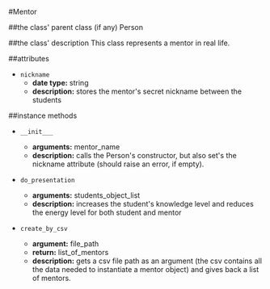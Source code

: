 #Mentor

##the class' parent class (if any)
Person

##the class' description
This class represents a mentor in real life.

##attributes
* `nickname`
    * **date type:** string
    * **description:** stores the mentor's secret nickname between the students

##instance methods 
* `__init___`
    * **arguments:** mentor_name
    * **description:** calls the Person's constructor, but also set's the nickname attribute 
    (should raise an error, if empty).
    
* `do_presentation`
    * **arguments:** students_object_list
    * **description:** increases the student's knowledge level and 
    reduces the energy level for both student and mentor

* `create_by_csv`
    * **argument:** file_path
    * **return:** list_of_mentors
    * **description:** gets a csv file path as an argument 
    (the csv contains all the data needed to instantiate a mentor object) 
    and gives back a list of mentors.